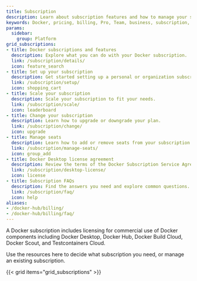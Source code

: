 ```yaml
---
title: Subscription
description: Learn about subscription features and how to manage your subscription
keywords: Docker, pricing, billing, Pro, Team, business, subscription, tier, plan
params:
  sidebar:
    group: Platform
grid_subscriptions:
- title: Docker subscriptions and features
  description: Explore what you can do with your Docker subscription.
  link: /subscription/details/
  icon: feature_search
- title: Set up your subscription
  description: Get started setting up a personal or organization subscription.
  link: /subscription/setup/
  icon: shopping_cart
- title: Scale your subscription
  description: Scale your subscription to fit your needs.
  link: /subscription/scale/
  icon: leaderboard
- title: Change your subscription
  description: Learn how to upgrade or downgrade your plan.
  link: /subscription/change/
  icon: upgrade
- title: Manage seats
  description: Learn how to add or remove seats from your subscription.
  link: /subscription/manage-seats/
  icon: group_add
- title: Docker Desktop license agreement
  description: Review the terms of the Docker Subscription Service Agreement.
  link: /subscription/desktop-license/
  icon: license
- title: Subscription FAQs
  description: Find the answers you need and explore common questions.
  link: /subscription/faq/
  icon: help
aliases:
- /docker-hub/billing/
- /docker-hub/billing/faq/
---
```


A Docker subscription includes licensing for commercial use of Docker components
including Docker Desktop, Docker Hub, Docker Build Cloud, Docker Scout, and
Testcontainers Cloud.

Use the resources here to decide what subscription you need, or manage an existing subscription.

{{< grid items="grid_subscriptions" >}}
